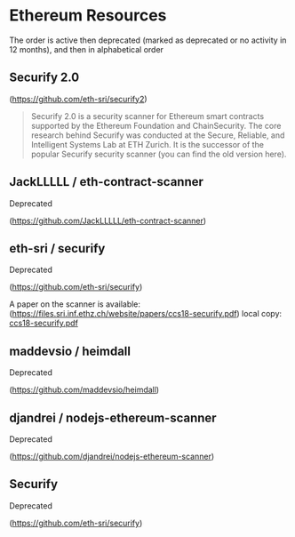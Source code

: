 # Ethereum Resources

The order is active then deprecated (marked as deprecated or no activity in 12 months), and then in alphabetical order

## Securify 2.0

(https://github.com/eth-sri/securify2)

> Securify 2.0 is a security scanner for Ethereum smart contracts supported by the Ethereum Foundation and ChainSecurity. The core research behind Securify was conducted at the Secure, Reliable, and Intelligent Systems Lab at ETH Zurich.
> It is the successor of the popular Securify security scanner (you can find the old version here).

## JackLLLLL / eth-contract-scanner

Deprecated

(https://github.com/JackLLLLL/eth-contract-scanner)

## eth-sri / securify

Deprecated

(https://github.com/eth-sri/securify)

A paper on the scanner is available: (https://files.sri.inf.ethz.ch/website/papers/ccs18-securify.pdf) local copy: [ccs18-securify.pdf](ccs18-securify.pdf)

## maddevsio / heimdall

Deprecated

(https://github.com/maddevsio/heimdall)

## djandrei / nodejs-ethereum-scanner

Deprecated

(https://github.com/djandrei/nodejs-ethereum-scanner)

## Securify

Deprecated

(https://github.com/eth-sri/securify)




